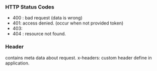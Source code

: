 ### HTTP Status Codes
- 400 : bad request (data is wrong)
- 401: access denied. (occur when not provided token)
- 403: 
- 404 : resource not found.


### Header
contains meta data about request.
x-headers: custom header define in application.
